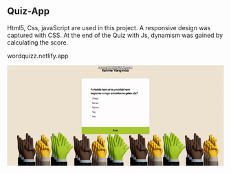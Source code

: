 <h2> Quiz-App</h2>

<p>Html5, Css, javaScript are used in this project.
 A responsive design was captured with CSS. At the end of the Quiz with Js, dynamism was gained by calculating the score.</p>
 
wordquizz.netlify.app

![](Ekran.gif)



